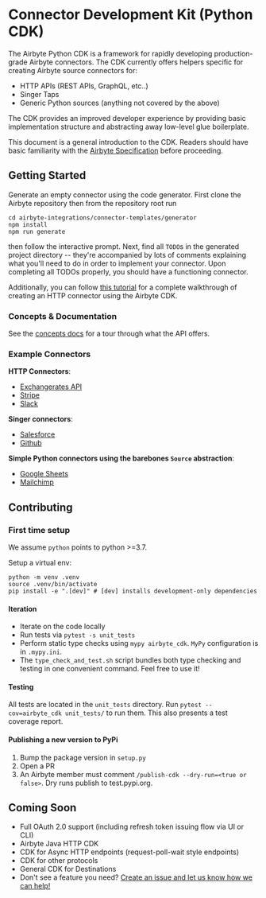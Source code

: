 # Connector Development Kit (Python CDK)

The Airbyte Python CDK is a framework for rapidly developing production-grade Airbyte connectors.
The CDK currently offers helpers specific for creating Airbyte source connectors for:
* HTTP APIs (REST APIs, GraphQL, etc..)
* Singer Taps
* Generic Python sources (anything not covered by the above)

The CDK provides an improved developer experience by providing basic implementation structure and abstracting away low-level glue boilerplate.

This document is a general introduction to the CDK. Readers should have basic familiarity with the [Airbyte Specification](https://docs.airbyte.io/architecture/airbyte-specification) before proceeding.

## Getting Started
Generate an empty connector using the code generator. First clone the Airbyte repository then from the repository root run
```
cd airbyte-integrations/connector-templates/generator
npm install
npm run generate
```

then follow the interactive prompt. Next, find all `TODO`s in the generated project directory -- they're accompanied by lots of comments explaining what you'll need to do in order to implement your connector. Upon completing all TODOs properly, you should have a functioning connector.

Additionally, you can follow [this tutorial](docs/tutorials/http_api_source.md) for a complete walkthrough of creating an HTTP connector using the Airbyte CDK.

### Concepts & Documentation
See the [concepts docs](docs/concepts/README.md) for a tour through what the API offers.

### Example Connectors

**HTTP Connectors**:
* [Exchangerates API](https://github.com/airbytehq/airbyte/blob/master/airbyte-integrations/connectors/source-exchange-rates/source_exchange_rates/source.py)
* [Stripe](https://github.com/airbytehq/airbyte/blob/master/airbyte-integrations/connectors/source-stripe/source_stripe/source.py)
* [Slack](https://github.com/airbytehq/airbyte/blob/master/airbyte-integrations/connectors/source-slack/source_slack/source.py)

**Singer connectors**:
* [Salesforce](https://github.com/airbytehq/airbyte/blob/master/airbyte-integrations/connectors/source-salesforce-singer/source_salesforce_singer/source.py)
* [Github](https://github.com/airbytehq/airbyte/blob/master/airbyte-integrations/connectors/source-github-singer/source_github_singer/source.py)

**Simple Python connectors using the barebones `Source` abstraction**:
* [Google Sheets](https://github.com/airbytehq/airbyte/blob/master/airbyte-integrations/connectors/source-google-sheets/google_sheets_source/google_sheets_source.py)
* [Mailchimp](https://github.com/airbytehq/airbyte/blob/master/airbyte-integrations/connectors/source-mailchimp/source_mailchimp/source.py)

## Contributing

### First time setup
We assume `python` points to python >=3.7.

Setup a virtual env:
```
python -m venv .venv
source .venv/bin/activate
pip install -e ".[dev]" # [dev] installs development-only dependencies
```

#### Iteration
* Iterate on the code locally
* Run tests via `pytest -s unit_tests`
* Perform static type checks using `mypy airbyte_cdk`. `MyPy` configuration is in `.mypy.ini`.
* The `type_check_and_test.sh` script bundles both type checking and testing in one convenient command. Feel free to use it!


#### Testing
All tests are located in the `unit_tests` directory. Run `pytest --cov=airbyte_cdk unit_tests/` to run them.
This also presents a test coverage report.



#### Publishing a new version to PyPi
1. Bump the package version in `setup.py`
2. Open a PR
3. An Airbyte member must comment `/publish-cdk --dry-run=<true or false>`. Dry runs publish to test.pypi.org.

## Coming Soon
* Full OAuth 2.0 support (including refresh token issuing flow via UI or CLI) 
* Airbyte Java HTTP CDK
* CDK for Async HTTP endpoints (request-poll-wait style endpoints)
* CDK for other protocols
* General CDK for Destinations
* Don't see a feature you need? [Create an issue and let us know how we can help!](github.com/airbytehq/airbyte/issues/new/choose)
